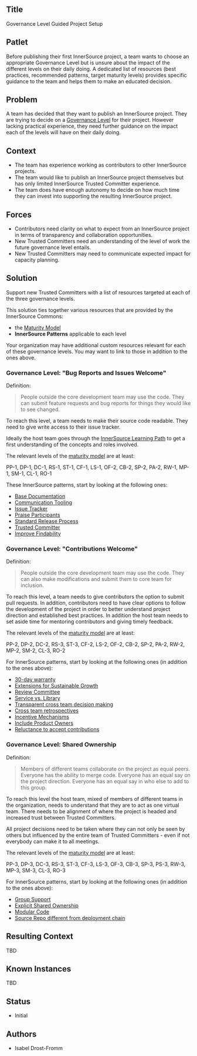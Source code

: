 ## Title

Governance Level Guided Project Setup

## Patlet

Before publishing their first InnerSource project, a team wants to choose an appropriate Governance Level but is unsure about the impact of the different levels on their daily doing.
A dedicated list of resources (best practices, recommended patterns, target maturity levels) provides specific guidance to the team and helps them to make an educated decision.

## Problem

A team has decided that they want to publish an InnerSource project. They are trying to decide on a [Governance Level](../1-initial/governance-levels.md) for their project. However lacking practical experience, they need further guidance on the impact each of the levels will have on their daily doing.

## Context

- The team has experience working as contributors to other InnerSource projects.
- The team would like to publish an InnerSource project themselves but has only limited InnerSource Trusted Committer experience.
- The team does have enough autonomy to decide on how much time they can invest into supporting the resulting InnerSource project.

## Forces

- Contributors need clarity on what to expect from an InnerSource project in terms of transparency and collaboration opportunities.
- New Trusted Committers need an understanding of the level of work the future governance level entails.
- New Trusted Committers may need to communicate expected impact for capacity planning.

## Solution

Support new Trusted Committers with a list of resources targeted at each of the three governance levels.

This solution ties together various resources that are provided by the InnerSource Commons:

- the [Maturity Model](../2-structured/maturity-model.md)
- **InnerSource Patterns** applicable to each level

Your organization may have additional custom resources relevant for each of these governance levels.
You may want to link to those in addition to the ones above.

### Governance Level: "Bug Reports and Issues Welcome"

Definition:
> People outside the core development team may use the code. They can submit feature requests and bug reports for things they would like to see changed.

To reach this level, a team needs to make their source code readable. They need to give write access to their issue tracker.

Ideally the host team goes through the [InnerSource Learning Path](https://innersourcecommons.org/learn/learning-path/) to get a first understanding of the concepts and roles involved.

The relevant levels of the [maturity model](../2-structured/maturity-model.md) are at least:

PP-1, DP-1, DC-1, RS-1, ST-1, CF-1, LS-1, OF-2, CB-2, SP-2, PA-2, RW-1, MP-1, SM-1, CL-1, RO-1

These InnerSource patterns, start by looking at the following ones:

* [Base Documentation](../2-structured/base-documentation.md)
* [Communication Tooling](../2-structured/communication-tooling.md)
* [Issue Tracker](../2-structured/issue-tracker.md)
* [Praise Participants](../2-structured/praise-participants.md)
* [Standard Release Process](../2-structured/release-process.md)
* [Trusted Committer](../2-structured/trusted-committer.md)
* [Improve Findability](../1-initial/improve-findability.md)

### Governance Level: "Contributions Welcome"

Definition:
> People outside the core development team may use the code. They can also make modifications and submit them to core team for inclusion.

To reach this level, a team needs to give contributors the option to submit pull requests. In addition, contributors need to have clear options to follow the development of the project in order to better understand project direction and established best practices. In addition the host team needs to set aside time for mentoring contributors and giving timely feedback.

The relevant levels of the [maturity model](../2-structured/maturity-model.md) are at least:

PP-2, DP-2, DC-2, RS-3, ST-3, CF-2, LS-2, OF-2, CB-2, SP-2, PA-2, RW-2, MP-2, SM-2, CL-3, RO-2

For InnerSource patterns, start by looking at the following ones (in addition to the ones above):

* [30-day warranty](../2-structured/30-day-warranty.md)
* [Extensions for Sustainable Growth](../2-structured/extensions-for-sustainable-growth.md)
* [Review Committee](../2-structured/review-committee.md)
* [Service vs. Library](../2-structured/service-vs-library.md)
* [Transparent cross team decision making](../2-structured/transparent-cross-team-decision-making-using-rfcs.md)
* [Cross team retrospectives](../1-initial/cross-team-retrospectives.md)
* [Incentive Mechanisms](../1-initial/incentive-mechanisms-for-voluntary-contribution.md)
* [Include Product Owners](../1-initial/include-product-owners.md)
* [Reluctance to accept contributions](../1-initial/reluctance-to-accept-contributions.md)

### Governance Level: Shared Ownership

Definition:
> Members of different teams collaborate on the project as equal peers. Everyone has the ability to merge code. Everyone has an equal say on the project direction. Everyone has an equal say in who else to add to this group.

To reach this level the host team, mixed of members of different teams in the organization, needs to understand that they are to act as one virtual team. There needs to be alignment of where the project is headed and increased trust between Trusted Committers.

All project decisions need to be taken where they can not only be seen by others but influenced by the entire team of Trusted Committers - even if not everybody can make it to all meetings.

The relevant levels of the [maturity model](../2-structured/maturity-model.md) are at least:

PP-3, DP-3, DC-3, RS-3, ST-3, CF-3, LS-3, OF-3, CB-3, SP-3, PS-3, RW-3, MP-3, SM-3, CL-3, RO-3

For InnerSource patterns, start by looking at the following ones (in addition to the ones above):

* [Group Support](../2-structured/group-support.md)
* [Explicit Shared Ownership](../1-initial/explicit-shared-ownership.md)
* [Modular Code](../1-initial/modular-code.md)
* [Source Repo different from deployment chain](../1-initial/shared-code-repo-different-from-build-repo.md)

## Resulting Context

TBD

## Known Instances

TBD

## Status

- Initial

## Authors

- Isabel Drost-Fromm
